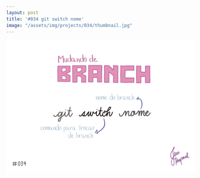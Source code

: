 ```yaml
---
layout: post
title: '#034 git switch nome'
image: "/assets/img/projects/034/thumbnail.jpg"
---
```


<img  alt="Para trocar de branch use o comando git switch nome" src="/assets/img/projects/034/full.jpg">